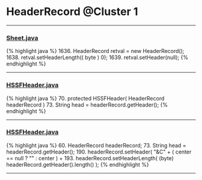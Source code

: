# HeaderRecord @Cluster 1

***

### [Sheet.java](https://searchcode.com/codesearch/view/15642365/)
{% highlight java %}
1636. HeaderRecord retval = new HeaderRecord();
1638. retval.setHeaderLength(( byte ) 0);
1639. retval.setHeader(null);
{% endhighlight %}

***

### [HSSFHeader.java](https://searchcode.com/codesearch/view/15642332/)
{% highlight java %}
70. protected HSSFHeader( HeaderRecord headerRecord )
73.     String head = headerRecord.getHeader();
{% endhighlight %}

***

### [HSSFHeader.java](https://searchcode.com/codesearch/view/15642332/)
{% highlight java %}
60. HeaderRecord headerRecord;
73.     String head = headerRecord.getHeader();
190.     headerRecord.setHeader( "&C" + ( center == null ? "" : center ) +
193.     headerRecord.setHeaderLength( (byte) headerRecord.getHeader().length() );
{% endhighlight %}

***

